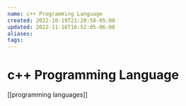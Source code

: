 ```yaml
---
name: c++ Programming Language
created: 2022-10-19T21:20:58-05:00
updated: 2022-11-16T16:52:05-06:00
aliases: 
tags: 
---
```

# c++ Programming Language

[[programming languages]]
